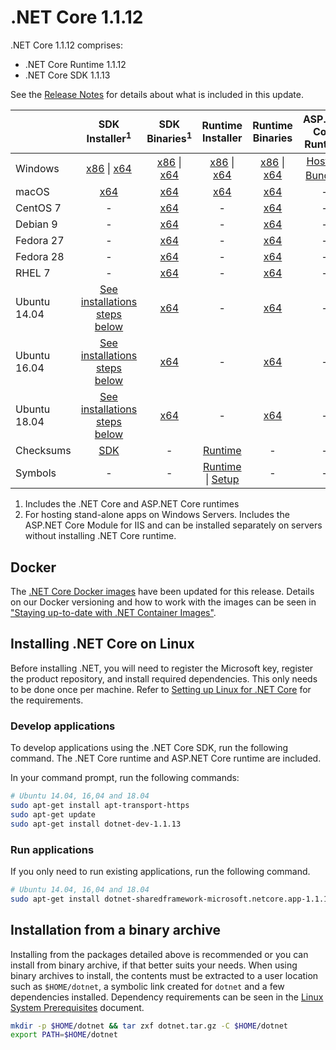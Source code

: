 # .NET Core 1.1.12

.NET Core 1.1.12 comprises:

* .NET Core Runtime 1.1.12
* .NET Core SDK 1.1.13

See the [Release Notes](https://github.com/dotnet/core/blob/master/release-notes/1.1/1.1.12.md) for details about what is included in this update.

|           | SDK Installer<sup>1</sup>                                   | SDK Binaries<sup>1</sup>                            | Runtime Installer                                        | Runtime Binaries                                 | ASP.NET Core Runtime           |
| --------- | :------------------------------------------:     | :----------------------:                 | :---------------------------:                            | :-------------------------:                      | :-----------------:            |
| Windows   | [x86][dotnet-dev-win-x86.exe] \| [x64][dotnet-dev-win-x64.exe] | [x86][dotnet-dev-win-x86.zip] \| [x64][dotnet-dev-win-x64.zip] | [x86][dotnet-win-x86.exe] \| [x64][dotnet-win-x64.exe] | [x86][dotnet-win-x86.zip] \| [x64][dotnet-win-x64.zip] | [Hosting Bundle][DotNetCore-WindowsHosting.exe]<sup>1</sup> |
| macOS     | [x64][dotnet-dev-osx-x64.pkg]  | [x64][dotnet-dev-osx-x64.tar.gz]     | [x64][dotnet-osx-x64.pkg] | [x64][dotnet-osx-x64.tar.gz] | - |
| CentOS 7  | - | [x64][dotnet-dev-centos-x64.tar.gz] | - | [x64][dotnet-centos-x64.tar.gz]  | - |
| Debian 9  | - | [x64][dotnet-dev-debian.9-x64.tar.gz] | - | [x64][dotnet-debian.9-x64.tar.gz]  | - |
| Fedora 27   | -                                                | [x64][dotnet-dev-fedora.27-x64.tar.gz] | -                                                        | [x64][dotnet-fedora.27-x64.tar.gz] | - |
| Fedora 28   | -                                                | [x64][dotnet-dev-fedora.28-x64.tar.gz] | -                                                        | [x64][dotnet-fedora.28-x64.tar.gz] | - |
| RHEL 7    | -                                                | [x64][dotnet-dev-rhel-x64.tar.gz]                    | -                                                        | [x64][dotnet-rhel-x64.tar.gz] | - |
| Ubuntu 14.04 | [See installations steps below](#installing-net-core-on-linux)   | [x64][dotnet-dev-ubuntu-x64.tar.gz]       | - | [x64][dotnet-ubuntu-x64.tar.gz] | - |
| Ubuntu 16.04 | [See installations steps below](#installing-net-core-on-linux)   | [x64][dotnet-dev-ubuntu.16.04-x64.tar.gz] | - | [x64][dotnet-ubuntu.16.04-x64.tar.gz] | - |
| Ubuntu 18.04 | [See installations steps below](#installing-net-core-on-linux)   | [x64][dotnet-dev-ubuntu.18.04-x64.tar.gz] | - | [x64][dotnet-ubuntu.18.04-x64.tar.gz] | - |
| Checksums | [SDK][checksums-sdk]                             | -                                        | [Runtime][checksums-runtime]                             | - | - |
| Symbols   | -                                                | -                                        | [Runtime][coreclr-symbols.zip] \| [Setup][core-setup-symbols.zip] | - | - |

1. Includes the .NET Core and ASP.NET Core runtimes
2. For hosting stand-alone apps on Windows Servers. Includes the ASP.NET Core Module for IIS and can be installed separately on servers without installing .NET Core runtime.

## Docker

The [.NET Core Docker images](https://hub.docker.com/r/microsoft/dotnet/) have been updated for this release. Details on our Docker versioning and how to work with the images can be seen in ["Staying up-to-date with .NET Container Images"](https://blogs.msdn.microsoft.com/dotnet/2018/06/18/staying-up-to-date-with-net-container-images/).

## Installing .NET Core on Linux

Before installing .NET, you will need to register the Microsoft key, register the product repository, and install required dependencies. This only needs to be done once per machine. Refer to [Setting up Linux for .NET Core][linux-setup] for the requirements.

### Develop applications
To develop applications using the .NET Core SDK, run the following command. The .NET Core runtime and ASP.NET Core runtime are included.

In your command prompt, run the following commands:

```bash
# Ubuntu 14.04, 16,04 and 18.04
sudo apt-get install apt-transport-https
sudo apt-get update
sudo apt-get install dotnet-dev-1.1.13
```

### Run applications

If you only need to run existing applications, run the following command.

```bash
# Ubuntu 14.04, 16,04 and 18.04
sudo apt-get install dotnet-sharedframework-microsoft.netcore.app-1.1.12
```

## Installation from a binary archive

Installing from the packages detailed above is recommended or you can install from binary archive, if that better suits your needs. When using binary archives to install, the contents must be extracted to a user location such as `$HOME/dotnet`, a symbolic link created for `dotnet` and a few dependencies installed. Dependency requirements can be seen in the [Linux System Prerequisites](https://github.com/dotnet/core/blob/master/Documentation/linux-prereqs.md) document.

```bash
mkdir -p $HOME/dotnet && tar zxf dotnet.tar.gz -C $HOME/dotnet
export PATH=$HOME/dotnet
```
[blob-runtime]: https://dotnetcli.blob.core.windows.net/dotnet/Runtime/
[blob-sdk]: https://dotnetcli.blob.core.windows.net/dotnet/Sdk/
[release-notes]: https://github.com/dotnet/core/blob/master/release-notes/1.1/1.1.12.md

[dotnet-centos-x64.tar.gz]: https://download.visualstudio.microsoft.com/download/pr/60439f54-4dd4-4128-8c3e-aaa346e54f63/9eed8f5fae4265f32ab4c859bfcbe720/dotnet-centos-x64.1.1.12.tar.gz
[dotnet-debian.9-x64.tar.gz]: https://download.visualstudio.microsoft.com/download/pr/4e85cb6b-7a05-4766-b230-372df3ab80b0/6fa4bed7440dda5a10ee961d14c0def3/dotnet-debian.9-x64.1.1.12.tar.gz
[dotnet-fedora.27-x64.tar.gz]: https://download.visualstudio.microsoft.com/download/pr/58c83eae-9a1a-4257-8b08-e72c6ddf8ed7/8298ff6440d2109e1e5991582e9a1331/dotnet-fedora.27-x64.1.1.12.tar.gz
[dotnet-fedora.28-x64.tar.gz]: https://download.visualstudio.microsoft.com/download/pr/06012b3a-9c4d-41b0-b61b-6b2fedcddec2/9d0f39dcd9198f951fa735495d00112c/dotnet-fedora.28-x64.1.1.12.tar.gz
[dotnet-opensuse.42.3-x64.tar.gz]: https://download.visualstudio.microsoft.com/download/pr/7f965480-976e-4e85-b80e-c7c39fbb8080/fffabde4aff2a525359b645dea57a6c6/dotnet-opensuse.42.3-x64.1.1.12.tar.gz
[dotnet-osx-x64.pkg]: https://download.visualstudio.microsoft.com/download/pr/c6b8bdeb-27e4-4149-9f5b-164ac344d48e/8e3e3c41f97317ea9d4b15250a092419/dotnet-osx-x64.1.1.12.pkg
[dotnet-osx-x64.tar.gz]: https://download.visualstudio.microsoft.com/download/pr/2dc4619f-cec3-4159-a061-ea288cb69f96/e7558401471ddc4cb8168a4bff711114/dotnet-osx-x64.1.1.12.tar.gz
[dotnet-rhel-x64.tar.gz]: https://download.visualstudio.microsoft.com/download/pr/f4992fb8-592e-474f-8834-e3a64e015b6e/955fe39bdb8603a06bb70d7a2cc0743d/dotnet-rhel-x64.1.1.12.tar.gz
[dotnet-ubuntu-x64.tar.gz]: https://download.visualstudio.microsoft.com/download/pr/6d75ff7e-dbcb-4602-b788-e5d51e193b26/19bc8f49ee59468e22fa800462ab17e3/dotnet-ubuntu-x64.1.1.12.tar.gz
[dotnet-ubuntu.16.04-x64.tar.gz]: https://download.visualstudio.microsoft.com/download/pr/ca6f8aeb-711c-4cb6-ab40-7bf687bf234f/402d838eb8a4c5a97c196e596883e267/dotnet-ubuntu.16.04-x64.1.1.12.tar.gz
[dotnet-ubuntu.18.04-x64.tar.gz]: https://download.visualstudio.microsoft.com/download/pr/a84b8d06-915a-4409-8c64-320424d1d822/3e9af619592ab59f0831cdd67b4c1f19/dotnet-ubuntu.18.04-x64.1.1.12.tar.gz
[dotnet-win-x64.exe]: https://download.visualstudio.microsoft.com/download/pr/6f175fa3-5578-47e8-a03e-eb07a7bc619e/d727018b0a1f428377a2de6d6d30480f/dotnet-win-x64.1.1.12.exe
[dotnet-win-x64.zip]: https://download.visualstudio.microsoft.com/download/pr/96c27dff-44b8-4ecd-bcd4-c56527b80572/be6d454ffa6346b70631159d1170352b/dotnet-win-x64.1.1.12.zip
[dotnet-win-x86.exe]: https://download.visualstudio.microsoft.com/download/pr/d776cddb-c401-4b85-b941-5ef02d4b4169/cdcf84cdc77ba08f66fdb3ff93e4675a/dotnet-win-x86.1.1.12.exe
[dotnet-win-x86.zip]: https://download.visualstudio.microsoft.com/download/pr/02f966a0-edaa-4930-ad98-ea742670270d/dcc2b2e1cd7032625e2485930ca495bf/dotnet-win-x86.1.1.12.zip
[DotNetCore-WindowsHosting.exe]: https://download.visualstudio.microsoft.com/download/pr/1110274e-cd5c-4b82-8a3f-c71937d603b9/f507bbb5a47ca15cadf0d55efcdb5176/dotnetcore.1.0.15_1.1.12-windowshosting.exe
[dotnet-dev-centos-x64.tar.gz]: https://download.visualstudio.microsoft.com/download/pr/9032949d-db66-46bc-9548-7e118801e1e2/e505beee873cfa56413c055451cccdf6/dotnet-dev-centos-x64.1.1.13.tar.gz
[dotnet-dev-debian.9-x64.tar.gz]: https://download.visualstudio.microsoft.com/download/pr/93df87b2-f685-4966-a35b-bc26daac4d51/16417d162121cf54c2bed343ca8b79f6/dotnet-dev-debian.9-x64.1.1.13.tar.gz
[dotnet-dev-fedora.27-x64.tar.gz]: https://download.visualstudio.microsoft.com/download/pr/0e8c5253-9a17-4181-af70-a8db26024196/20d14303a038aaf353ad4205d9473377/dotnet-dev-fedora.27-x64.1.1.13.tar.gz
[dotnet-dev-fedora.28-x64.tar.gz]: https://download.visualstudio.microsoft.com/download/pr/390e5457-7bd9-4669-99a1-dd61e47829d5/f4c1886ce93eea9b433a538c9e2a23d8/dotnet-dev-fedora.28-x64.1.1.13.tar.gz
[dotnet-dev-opensuse.42.3-x64.tar.gz]: https://download.visualstudio.microsoft.com/download/pr/9ff0fc37-7937-4879-b09e-c4c986a1fbfd/0196f65e2a761fea9d50049f8588e704/dotnet-dev-opensuse.42.3-x64.1.1.13.tar.gz
[dotnet-dev-osx-x64.pkg]: https://download.visualstudio.microsoft.com/download/pr/294628ef-c677-4f2b-9b32-965d262bd9b0/75b3465b93889ec468521866eb1eb2a2/dotnet-dev-osx-x64.1.1.13.pkg
[dotnet-dev-osx-x64.tar.gz]: https://download.visualstudio.microsoft.com/download/pr/7fdeaba7-cf01-4ecf-905c-5192424a9357/2b866b907f3b9a33f47fde137b5b7381/dotnet-dev-osx-x64.1.1.13.tar.gz
[dotnet-dev-rhel-x64.tar.gz]: https://download.visualstudio.microsoft.com/download/pr/ad8dba5f-665f-4602-873f-2f315d0f4b07/f653f760ad97620a8561822ba6fcc937/dotnet-dev-rhel-x64.1.1.13.tar.gz
[dotnet-dev-ubuntu-x64.tar.gz]: https://download.visualstudio.microsoft.com/download/pr/904d3146-d148-4f5b-8f96-5c48643e3f37/5769dbfc8cb5341e1a89822354ac4eeb/dotnet-dev-ubuntu-x64.1.1.13.tar.gz
[dotnet-dev-ubuntu.16.04-x64.tar.gz]: https://download.visualstudio.microsoft.com/download/pr/4c37da1a-3307-435c-973f-89b1bad1f31c/d4c2484339d2c888eda9419df8923998/dotnet-dev-ubuntu.16.04-x64.1.1.13.tar.gz
[dotnet-dev-ubuntu.18.04-x64.tar.gz]: https://download.visualstudio.microsoft.com/download/pr/76a25d74-d4b5-43f7-b9f7-0d0f5ce9e90c/df2bf041d954c283fb08a27fd8a9524e/dotnet-dev-ubuntu.18.04-x64.1.1.13.tar.gz
[dotnet-dev-win-x64.exe]: https://download.visualstudio.microsoft.com/download/pr/1d145015-eb70-4e17-b808-e9fda0910ab3/80b480c8507742d2369c852bfe36eec6/dotnet-dev-win-x64.1.1.13.exe
[dotnet-dev-win-x64.zip]: https://download.visualstudio.microsoft.com/download/pr/707f0887-b149-4ea1-9f97-7a841526c17e/423ece599bd8c0e2c80558b208b0e6b4/dotnet-dev-win-x64.1.1.13.zip
[dotnet-dev-win-x86.exe]: https://download.visualstudio.microsoft.com/download/pr/42e527c7-bd17-4c5f-b418-e6bc0ac386c2/87c1a57275d1031139ddd1c48783adb0/dotnet-dev-win-x86.1.1.13.exe
[dotnet-dev-win-x86.zip]: https://download.visualstudio.microsoft.com/download/pr/5e35d95e-a547-4b1f-bdcd-668e5bff05f4/fd3556eddf1063f47ae236d26246df23/dotnet-dev-win-x86.1.1.13.zip
[core-setup-symbols.zip]: https://download.visualstudio.microsoft.com/download/pr/83729897-e15b-4b9e-bfff-80d57675b3e9/55aa62a4467a1857f95d1b5b51fdab47/core-setup-1.1.12-symbols.zip
[coreclr-symbols.zip]: https://download.visualstudio.microsoft.com/download/pr/314025be-f4b7-42bd-a7fe-7021d5d5949d/621672cdc23f62ec92849aec18887b2d/coreclr-1.1.12-symbols.zip

[checksums-runtime]: https://dotnetcli.blob.core.windows.net/dotnet/checksums/1.1.12-runtime-sha.txt
[checksums-sdk]: https://dotnetcli.blob.core.windows.net/dotnet/checksums/1.1.13-sdk-sha.txt

[linux-install]: https://www.microsoft.com/net/download/dotnet-core/1.1
[linux-setup]: https://github.com/dotnet/core/blob/master/Documentation/linux-setup.md

[dotnet-blog]: https://blogs.msdn.microsoft.com/dotnet/2019/03/12/net-core-march-2019/